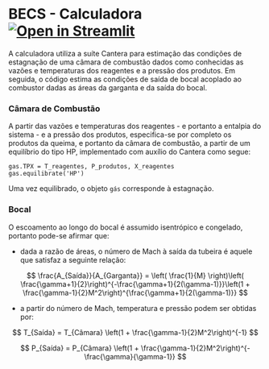 # BECS - Calculadora [![Open in Streamlit](https://static.streamlit.io/badges/streamlit_badge_black_white.svg)](https://becs-app.streamlit.app/)

A calculadora utiliza a suíte Cantera para estimação das condições de estagnação de uma câmara de combustão dados como conhecidas as vazões e temperaturas dos reagentes e a pressão dos produtos. Em seguida, o código estima as condições de saída de bocal acoplado ao combustor dadas as áreas da garganta e da saída do bocal.

### Câmara de Combustão
A partir das vazões e temperaturas dos reagentes - e portanto a entalpia do sistema - e a pressão dos produtos, especifica-se por completo os produtos da queima, e portanto da câmara de combustão, a partir de um equilíbrio do tipo HP, implementado com auxílio do Cantera como segue:
```
gas.TPX = T_reagentes, P_produtos, X_reagentes
gas.equilibrate('HP')
```
Uma vez equilibrado, o objeto ```gás``` corresponde à estagnação.  

### Bocal
O escoamento ao longo do bocal é assumido isentrópico e congelado, portanto pode-se afirmar que:   

- dada a razão de áreas, o número de Mach à saída da tubeira é aquele que satisfaz a seguinte relação:

$$ \frac{A_{Saída}}{A_{Garganta}} = \left( \frac{1}{M} \right)\left( \frac{\gamma+1}{2}\right)^{-\frac{\gamma+1}{2(\gamma-1)}}\left(1 + \frac{\gamma-1}{2}M^2\right)^{\frac{\gamma+1}{2(\gamma-1)}} $$

- a partir do número de Mach, temperatura e pressão podem ser obtidas por:

$$ T_{Saída} = T_{Câmara} \left(1 + \frac{\gamma-1}{2}M^2\right)^{-1} $$

$$ P_{Saída} = P_{Câmara} \left(1 + \frac{\gamma-1}{2}M^2\right)^{-\frac{\gamma}{\gamma-1}} $$
